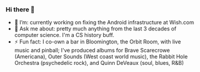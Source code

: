 ### Hi there 👋

<!--
**toddhodes/toddhodes** is a ✨ _special_ ✨ repository because its `README.md` (this file) appears on your GitHub profile.
-->

- 🔭 I’m: currently working on fixing the Android infrastructure at Wish.com
- 💬 Ask me about: pretty much anything from the last 3 decades of computer science.  I'm a CS history buff.
- ⚡ Fun fact: I co-own a bar in Bloomington, the Orbit Room, with live music and pinball; I've produced albums for Brave Scarecrowe (Americana), Outer Sounds (West coast world music), the Rabbit Hole Orchestra (psychedelic rock), and Quinn DeVeaux (soul, blues, R&B)
